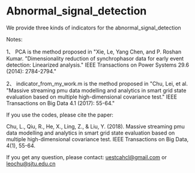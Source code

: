 # Abnormal_signal_detection
We provide three kinds of indicators for the abnormal_signal_detection


Notes:

1、 PCA is the method proposed in "Xie, Le, Yang Chen, and P. Roshan Kumar. "Dimensionality reduction of synchrophasor 
data for early event detection: Linearized analysis." IEEE Transactions on Power Systems 29.6 (2014): 2784-2794."

2、 indicator_from_my_work.m is the method proposed in "Chu, Lei, et al. "Massive streaming pmu data modelling and 
analytics in smart grid state evaluation based on multiple high-dimensional covariance test." 
IEEE Transactions on Big Data 4.1 (2017): 55-64."



If you use the codes, please cite the paper:

Chu, L., Qiu, R., He, X., Ling, Z., & Liu, Y. (2018). Massive streaming pmu data modelling and analytics in smart
grid state evaluation based on multiple high-dimensional covariance test. IEEE Transactions on Big Data, 4(1), 55-64.

If you get any question, please contact: uestcahcl@gmail.com or leochu@sjtu.edu.cn






